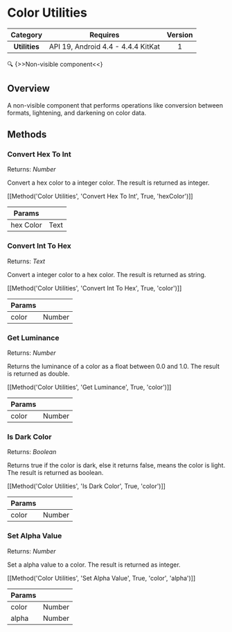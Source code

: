 # Color Utilities

| Category | Requires | Version |
|:--------:|:-------:|:--------:|
|**Utilities**|<span class="chip chip-any">API 19, Android 4.4 - 4.4.4 KitKat</span>|<span class="chip chip-number">1</span>|

:mag: {>>Non-visible component<<}

## Overview

A non-visible component that performs operations like conversion between formats, lightening, and darkening on color data.

## Methods

### Convert Hex To Int

<span class="chip chip-number">Returns: <i>Number</i></span> 

Convert a hex color to a integer color. The result is returned as integer.

[[Method('Color Utilities', 'Convert Hex To Int', True, 'hexColor')]]

| Params | []() |
|--------|------|
|hex Color|<span class="chip chip-text">Text</span>|


### Convert Int To Hex

<span class="chip chip-text">Returns: <i>Text</i></span> 

Convert a integer color to a hex color. The result is returned as string.

[[Method('Color Utilities', 'Convert Int To Hex', True, 'color')]]

| Params | []() |
|--------|------|
|color|<span class="chip chip-number">Number</span>|


### Get Luminance

<span class="chip chip-number">Returns: <i>Number</i></span> 

Returns the luminance of a color as a float between 0.0 and 1.0. The result is returned as double.

[[Method('Color Utilities', 'Get Luminance', True, 'color')]]

| Params | []() |
|--------|------|
|color|<span class="chip chip-number">Number</span>|


### Is Dark Color

<span class="chip chip-boolean">Returns: <i>Boolean</i></span> 

Returns true if the color is dark, else it returns false, means the color is light. The result is returned as boolean.

[[Method('Color Utilities', 'Is Dark Color', True, 'color')]]

| Params | []() |
|--------|------|
|color|<span class="chip chip-number">Number</span>|


### Set Alpha Value

<span class="chip chip-number">Returns: <i>Number</i></span> 

Set a alpha value to a color. The result is returned as integer.

[[Method('Color Utilities', 'Set Alpha Value', True, 'color', 'alpha')]]

| Params | []() |
|--------|------|
|color|<span class="chip chip-number">Number</span>|
|alpha|<span class="chip chip-number">Number</span>|
